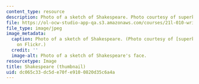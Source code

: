 ```yaml
---
content_type: resource
description: Photo of a sketch of Shakespeare. Photo courtesy of superk8nyc on Flickr.
file: https://ol-ocw-studio-app-qa.s3.amazonaws.com/courses/21l-010-writing-with-shakespeare-fall-2010/dc065c33dc5de70fe9100820d35c6a4a_21l-010f10-th.jpg
file_type: image/jpeg
image_metadata:
  caption: Photo of a sketch of Shakespeare. (Photo courtesy of [superk8nyc](http://www.flickr.com/photos/superk8/623118257/)
    on Flickr.)
  credit: ''
  image-alt: Photo of a sketch of Shakespeare's face.
resourcetype: Image
title: Shakespeare (thumbnail)
uid: dc065c33-dc5d-e70f-e910-0820d35c6a4a
---
```

